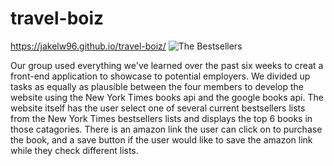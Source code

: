 # travel-boiz
https://jakelw96.github.io/travel-boiz/
![The Bestsellers](https://user-images.githubusercontent.com/59940979/116791143-9d300e80-aa75-11eb-8b94-36c87766a818.PNG)

Our group used everything we've learned over the past six weeks to creat a front-end application to showcase to potential employers. We divided up tasks as equally as plausible between the four members to develop the website using the New York Times books api and the google books api. The website itself has the user select one of several current bestsellers lists from the New York Times bestsellers lists and displays the top 6 books in those catagories. There is an amazon link the user can click on to purchase the book, and a save button if the user would like to save the amazon link while they check different lists.
